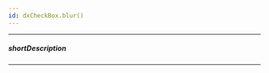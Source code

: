 ```yaml
---
id: dxCheckBox.blur()
---
```

---
##### shortDescription
<!-- Description goes here -->

---
<!-- Description goes here -->